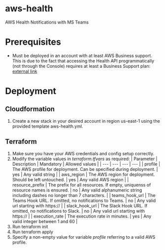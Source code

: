 # aws-health

AWS Health Notifications with MS Teams

# Prerequisites

* Must be deployed in an account with at least AWS Business support. This is due to the fact that accessing the Health API programmatically (not through the Console) requires at least a Business Support plan: [external link](https://docs.aws.amazon.com/health/latest/ug/health-api.html)

# Deployment

## Cloudformation

1. Create a new stack in your desired account in region us-east-1 using the provided template aws-health.yml.

## Terraform

1. Make sure you have your AWS credentials and config setup correctly.
1. Modify the variable values in _terraform.tfvars_ as required:
    | Parameter | Description | Mandatory | Allowed values |
    | --- | --- | --- | --- |
    | profile | The AWS profile for deployment. Can be specified during deployment. | yes | Any valid string |
    | aws_region | The AWS region for deployment. Should be left untouched. | yes | Any valid AWS region |
    | resource_prefix | The prefix for all resources. If empty, uniquenss of resource names is ensured. | no | Any valid alphanumeric string including dashes no longer than 7 characters. |
    | teams_hook_url | The Teams Hook URL. If omitted, no notifications to Teams. | no | Any valid url starting with https:// |
    | slack_hook_url | The Slack Hook URL. If omitted, no notifications to Slack. | no | Any valid url starting with https:// |
    | execution_rate | The execution rate in minutes. | yes | Any valid integer between 1 and 60 |
1. Run terraform init
1. Run terraform apply
1. Specify a non-empty value for variable _profile_ referring to a valid AWS profile.
